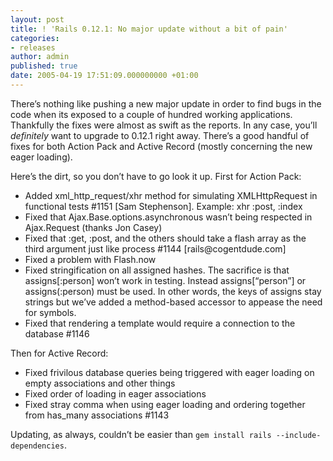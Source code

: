 ```yaml
---
layout: post
title: ! 'Rails 0.12.1: No major update without a bit of pain'
categories:
- releases
author: admin
published: true
date: 2005-04-19 17:51:09.000000000 +01:00
---
```

<p>There&#8217;s nothing like pushing a new major update in order to find bugs in the code when its exposed to a couple of hundred working applications. Thankfully the fixes were almost as swift as the reports. In any case, you&#8217;ll <i>definitely</i> want to upgrade to 0.12.1 right away. There&#8217;s a good handful of fixes for both Action Pack and Active Record (mostly concerning the new eager loading).</p>
<p>Here&#8217;s the dirt, so you don&#8217;t have to go look it up. First for Action Pack:</p>
<ul>
	<li>Added xml_http_request/xhr method for simulating XMLHttpRequest in functional tests #1151 [Sam Stephenson]. Example: xhr :post, :index</li>
	<li>Fixed that Ajax.Base.options.asynchronous wasn&#8217;t being respected in Ajax.Request (thanks Jon Casey)</li>
	<li>Fixed that :get, :post, and the others should take a flash array as the third argument just like process #1144 [rails@cogentdude.com]</li>
	<li>Fixed a problem with Flash.now</li>
	<li>Fixed stringification on all assigned hashes. The sacrifice is that assigns[:person] won&#8217;t work in testing. Instead assigns[&#8220;person&#8221;] or assigns(:person) must be used. In other words, the keys of assigns stay strings but we&#8217;ve added a method-based accessor to appease the need for symbols.</li>
	<li>Fixed that rendering a template would require a connection to the database #1146</li>
</ul>
<p>Then for Active Record:</p>
<ul>
	<li>Fixed frivilous database queries being triggered with eager loading on empty associations and other things</li>
	<li>Fixed order of loading in eager associations</li>
	<li>Fixed stray comma when using eager loading and ordering together from has_many associations #1143</li>
</ul>
<p>Updating, as always, couldn&#8217;t be easier than <code>gem install rails --include-dependencies</code>.</p>